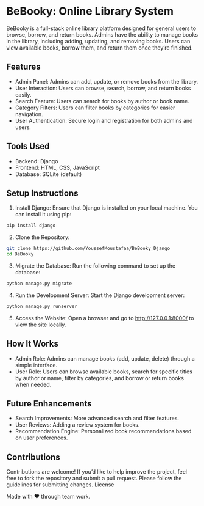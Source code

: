 # BeBooky: Online Library System

BeBooky is a full-stack online library platform designed for general users to browse, borrow, and return books. Admins have the ability to manage books in the library, including adding, updating, and removing books. Users can view available books, borrow them, and return them once they’re finished.
## Features

  * Admin Panel: Admins can add, update, or remove books from the library.
  * User Interaction: Users can browse, search, borrow, and return books easily.
  * Search Feature: Users can search for books by author or book name.
  * Category Filters: Users can filter books by categories for easier navigation.
  * User Authentication: Secure login and registration for both admins and users.

## Tools Used

  * Backend: Django
  * Frontend: HTML, CSS, JavaScript
  * Database: SQLite (default)

## Setup Instructions

  1. Install Django: Ensure that Django is installed on your local machine. You can install it using pip:

```bash
pip install django
```

  2. Clone the Repository:

```bash
git clone https://github.com/YoussefMoustafaa/BeBooky_Django
cd BeBooky
```

  3. Migrate the Database:
    Run the following command to set up the database:

```bash
python manage.py migrate
```

  4. Run the Development Server:
    Start the Django development server:

```bash
python manage.py runserver
```
  
  5. Access the Website:
    Open a browser and go to http://127.0.0.1:8000/ to view the site locally.

## How It Works

  * Admin Role: Admins can manage books (add, update, delete) through a simple interface.
  * User Role: Users can browse available books, search for specific titles by author or name, filter by categories, and borrow or return books when needed.

## Future Enhancements

  * Search Improvements: More advanced search and filter features.
  * User Reviews: Adding a review system for books.
  * Recommendation Engine: Personalized book recommendations based on user preferences.

## Contributions

Contributions are welcome! If you’d like to help improve the project, feel free to fork the repository and submit a pull request. Please follow the guidelines for submitting changes.
License

Made with ❤️ through team work.
